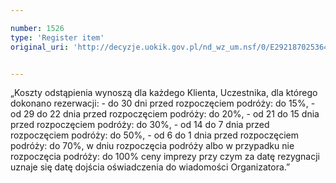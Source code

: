 ```yaml
---

number: 1526
type: 'Register item'
original_uri: 'http://decyzje.uokik.gov.pl/nd_wz_um.nsf/0/E292187025364243C125750F00331E91?OpenDocument'


---
```


„Koszty odstąpienia wynoszą dla każdego Klienta, Uczestnika, dla którego dokonano rezerwacji: - do 30 dni przed rozpoczęciem podróży: do 15%, - od 29 do 22 dnia przed rozpoczęciem podróży: do 20%, - od 21 do 15 dnia przed rozpoczęciem podróży: do 30%, - od 14 do 7 dnia przed rozpoczęciem podróży: do 50%, - od 6 do 1 dnia przed rozpoczęciem podróży: do 70%, w dniu rozpoczęcia podróży albo w przypadku nie rozpoczęcia podróży: do 100% ceny imprezy przy czym za datę rezygnacji uznaje się datę dojścia oświadczenia do wiadomości Organizatora.”
